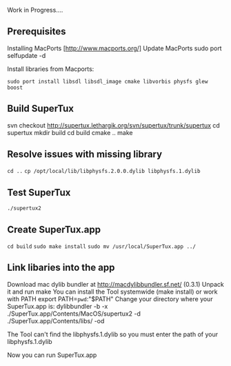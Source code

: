 Work in Progress....

## Prerequisites

Installing MacPorts [http://www.macports.org/]
Update MacPorts
 sudo port selfupdate -d

Install libraries from Macports:

`sudo port install libsdl libsdl_image cmake libvorbis physfs glew boost`

## Build SuperTux
 svn checkout http://supertux.lethargik.org/svn/supertux/trunk/supertux
 cd supertux
 mkdir build
 cd build
 cmake ..
 make

## Resolve issues with missing library
 `cd ..`
 `cp /opt/local/lib/libphysfs.2.0.0.dylib libphysfs.1.dylib`

## Test SuperTux
 `./supertux2`

## Create SuperTux.app
 `cd build`
 `sudo make install`
 `sudo mv /usr/local/SuperTux.app ../`

## Link libaries into the app
Download mac dylib bundler at http://macdylibbundler.sf.net/ (0.3.1)
Unpack it and run
 make
You can install the Tool systemwide (make install) or work with PATH
 export PATH=`pwd`:"$PATH"
Change your directory where your SuperTux.app is:
 dylibbundler -b -x ./SuperTux.app/Contents/MacOS/supertux2 -d ./SuperTux.app/Contents/libs/ -od

The Tool can't find the libphysfs.1.dylib so you must enter the path of your libphysfs.1.dylib

Now you can run SuperTux.app

